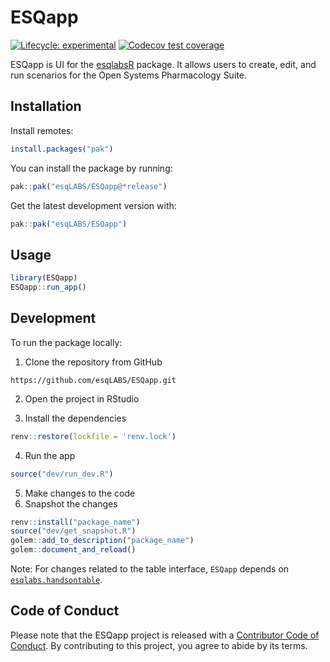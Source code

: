 
<!-- README.md is generated from README.Rmd. Please edit that file -->

# ESQapp

<!-- badges: start -->

[![Lifecycle:
experimental](https://img.shields.io/badge/lifecycle-experimental-orange.svg)](https://lifecycle.r-lib.org/articles/stages.html#experimental)
[![Codecov test
coverage](https://codecov.io/gh/esqLABS/ESQapp/branch/main/graph/badge.svg)](https://app.codecov.io/gh/esqLABS/ESQapp?branch=main)
<!-- badges: end -->

ESQapp is UI for the [esqlabsR](https://github.com/esqLABS/esqlabsR)
package. It allows users to create, edit, and run scenarios for the Open
Systems Pharmacology Suite.

## Installation

Install remotes:

``` r
install.packages("pak")
```

You can install the package by running:

``` r
pak::pak("esqLABS/ESQapp@*release")
```

Get the latest development version with:

``` r
pak::pak("esqLABS/ESQapp")
```

## Usage

``` r
library(ESQapp)
ESQapp::run_app()
```

## Development

To run the package locally:

1.  Clone the repository from GitHub

<!-- -->

    https://github.com/esqLABS/ESQapp.git

2.  Open the project in RStudio

3.  Install the dependencies

``` r
renv::restore(lockfile = 'renv.lock')
```

4.  Run the app

``` r
source("dev/run_dev.R")
```

5.  Make changes to the code
6.  Snapshot the changes

``` r
renv::install("package_name")
source("dev/get_snapshot.R")
golem::add_to_description("package_name")
golem::document_and_reload()
```

Note: For changes related to the table interface, `ESQapp` depends on
[`esqlabs.handsontable`](https://github.com/esqLABS/esqlabs.handsontable).

## Code of Conduct

Please note that the ESQapp project is released with a [Contributor Code
of
Conduct](https://contributor-covenant.org/version/2/0/CODE_OF_CONDUCT.html).
By contributing to this project, you agree to abide by its terms.
